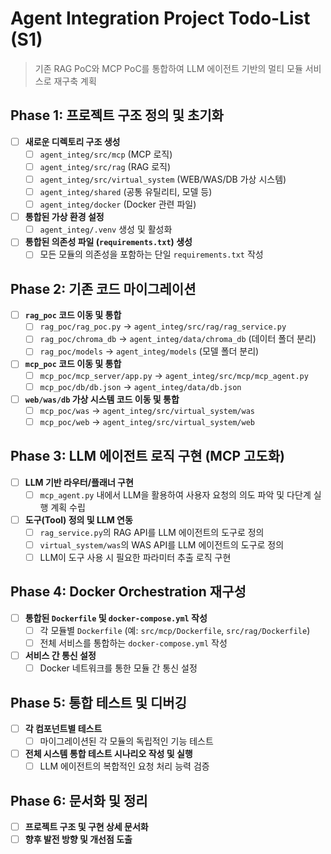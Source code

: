 # Agent Integration Project Todo-List (S1)

> 기존 RAG PoC와 MCP PoC를 통합하여 LLM 에이전트 기반의 멀티 모듈 서비스로 재구축 계획

## Phase 1: 프로젝트 구조 정의 및 초기화

- [ ] **새로운 디렉토리 구조 생성**
    - [ ] `agent_integ/src/mcp` (MCP 로직)
    - [ ] `agent_integ/src/rag` (RAG 로직)
    - [ ] `agent_integ/src/virtual_system` (WEB/WAS/DB 가상 시스템)
    - [ ] `agent_integ/shared` (공통 유틸리티, 모델 등)
    - [ ] `agent_integ/docker` (Docker 관련 파일)

- [ ] **통합된 가상 환경 설정**
    - [ ] `agent_integ/.venv` 생성 및 활성화

- [ ] **통합된 의존성 파일 (`requirements.txt`) 생성**
    - [ ] 모든 모듈의 의존성을 포함하는 단일 `requirements.txt` 작성

## Phase 2: 기존 코드 마이그레이션

- [ ] **`rag_poc` 코드 이동 및 통합**
    - [ ] `rag_poc/rag_poc.py` -> `agent_integ/src/rag/rag_service.py`
    - [ ] `rag_poc/chroma_db` -> `agent_integ/data/chroma_db` (데이터 폴더 분리)
    - [ ] `rag_poc/models` -> `agent_integ/models` (모델 폴더 분리)

- [ ] **`mcp_poc` 코드 이동 및 통합**
    - [ ] `mcp_poc/mcp_server/app.py` -> `agent_integ/src/mcp/mcp_agent.py`
    - [ ] `mcp_poc/db/db.json` -> `agent_integ/data/db.json`

- [ ] **`web/was/db` 가상 시스템 코드 이동 및 통합**
    - [ ] `mcp_poc/was` -> `agent_integ/src/virtual_system/was`
    - [ ] `mcp_poc/web` -> `agent_integ/src/virtual_system/web`

## Phase 3: LLM 에이전트 로직 구현 (MCP 고도화)

- [ ] **LLM 기반 라우터/플래너 구현**
    - [ ] `mcp_agent.py` 내에서 LLM을 활용하여 사용자 요청의 의도 파악 및 다단계 실행 계획 수립

- [ ] **도구(Tool) 정의 및 LLM 연동**
    - [ ] `rag_service.py`의 RAG API를 LLM 에이전트의 도구로 정의
    - [ ] `virtual_system/was`의 WAS API를 LLM 에이전트의 도구로 정의
    - [ ] LLM이 도구 사용 시 필요한 파라미터 추출 로직 구현

## Phase 4: Docker Orchestration 재구성

- [ ] **통합된 `Dockerfile` 및 `docker-compose.yml` 작성**
    - [ ] 각 모듈별 `Dockerfile` (예: `src/mcp/Dockerfile`, `src/rag/Dockerfile`)
    - [ ] 전체 서비스를 통합하는 `docker-compose.yml` 작성

- [ ] **서비스 간 통신 설정**
    - [ ] Docker 네트워크를 통한 모듈 간 통신 설정

## Phase 5: 통합 테스트 및 디버깅

- [ ] **각 컴포넌트별 테스트**
    - [ ] 마이그레이션된 각 모듈의 독립적인 기능 테스트

- [ ] **전체 시스템 통합 테스트 시나리오 작성 및 실행**
    - [ ] LLM 에이전트의 복합적인 요청 처리 능력 검증

## Phase 6: 문서화 및 정리

- [ ] **프로젝트 구조 및 구현 상세 문서화**
- [ ] **향후 발전 방향 및 개선점 도출**
